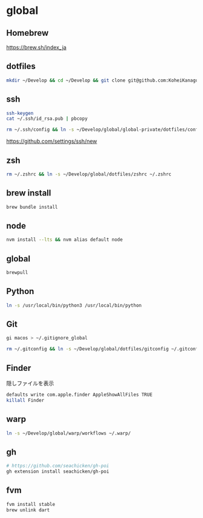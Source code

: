 # global

## Homebrew

<https://brew.sh/index_ja>

## dotfiles

```sh
mkdir ~/Develop && cd ~/Develop && git clone git@github.com:KoheiKanagu/global.git
```

## ssh

```sh
ssh-keygen
cat ~/.ssh/id_rsa.pub | pbcopy

rm ~/.ssh/config && ln -s ~/Develop/global/global-private/dotfiles/config ~/.ssh/config
```

<https://github.com/settings/ssh/new>

## zsh

```sh
rm ~/.zshrc && ln -s ~/Develop/global/dotfiles/zshrc ~/.zshrc
```

## brew install

```sh
brew bundle install
```

## node

```sh
nvm install --lts && nvm alias default node
```

## global

```sh
brewpull
```

## Python

```sh
ln -s /usr/local/bin/python3 /usr/local/bin/python
```

## Git

```sh
gi macos > ~/.gitignore_global

rm ~/.gitconfig && ln -s ~/Develop/global/dotfiles/gitconfig ~/.gitconfig
```

## Finder

隠しファイルを表示

```sh
defaults write com.apple.finder AppleShowAllFiles TRUE
killall Finder
```

## warp

```sh
ln -s ~/Develop/global/warp/workflows ~/.warp/
```

## gh

```sh
# https://github.com/seachicken/gh-poi
gh extension install seachicken/gh-poi
```

## fvm

```sh
fvm install stable
brew unlink dart
```
